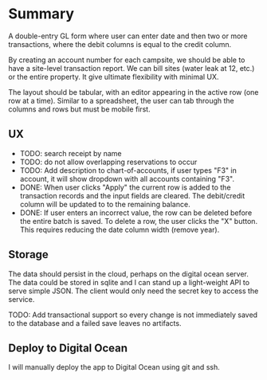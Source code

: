 # Summary

A double-entry GL form where user can enter date and then two or more transactions,
where the debit columns is equal to the credit column.  

By creating an account number for each campsite, we should be able to have a site-level transaction report.  We can bill sites (water leak at 12, etc.) or the entire property.  It give ultimate flexibility with minimal UX.

The layout should be tabular, with an editor appearing in the active row (one row at a time).
Similar to a spreadsheet, the user can tab through the columns and rows but must be mobile first.

## UX

- TODO: search receipt by name
- TODO: do not allow overlapping reservations to occur
- TODO: Add description to chart-of-accounts, if user types "F3" in account, it will show dropdown with all accounts containing "F3".
- DONE: When user clicks "Apply" the current row is added to the transaction records and the input fields are cleared.  The debit/credit column will be updated to to the remaining balance.
- DONE: If user enters an incorrect value, the row can be deleted before the entire batch is saved.  To delete a row, the user clicks the "X" button. This requires reducing the date column width (remove year).

## Storage

The data should persist in the cloud, perhaps on the digital ocean server.  The data could be stored in sqlite and I can stand up a light-weight API to serve simple JSON.  The client would only need the secret key to access the service.

TODO: Add transactional support so every change is not immediately saved to the database and a failed save leaves no artifacts.

## Deploy to Digital Ocean

I will manually deploy the app to Digital Ocean using git and ssh.